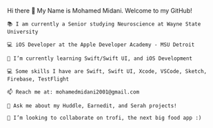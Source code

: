 

Hi there 👋
My Name is Mohamed Midani. Welcome to my GitHub!


	📚 I am currently a Senior studying Neuroscience at Wayne State University
 
	💻 iOS Developer at the Apple Developer Academy - MSU Detroit
 
	🌱 I’m currently learning Swift/Swift UI, and iOS Development
 
	💻 Some skills I have are Swift, Swift UI, Xcode, VSCode, Sketch, Firebase, TestFlight
 
	📫 Reach me at: mohamedmidani2001@gmail.com 
 
	💬 Ask me about my Huddle, Earnedit, and Serah projects!
 
	💞️ I’m looking to collaborate on trofi, the next big food app :)
